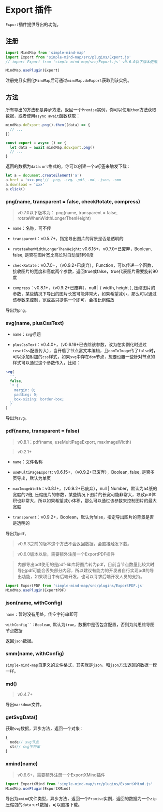 # Export 插件

`Export`插件提供导出的功能。

## 注册

```js
import MindMap from 'simple-mind-map'
import Export from 'simple-mind-map/src/plugins/Export.js'
// import Export from 'simple-mind-map/src/Export.js' v0.6.0以下版本使用该路径

MindMap.usePlugin(Export)
```

注册完且实例化`MindMap`后可通过`mindMap.doExport`获取到该实例。

## 方法

所有导出的方法都是异步方法，返回一个`Promise`实例，你可以使用`then`方法获取数据，或者使用`async await`函数获取：

```js
mindMap.doExport.png().then((data) => {
  // ...
})

const export = async () => {
  let data = await mindMap.doExport.png()
  // ...
}
```

返回的数据为`data:url`格式的，你可以创建一个`a`标签来触发下载：

```js
let a = document.createElement('a')
a.href = 'xxx.png'// .png、.svg、.pdf、.md、.json、.smm
a.download = 'xxx'
a.click()
```

### png(name, transparent = false, checkRotate, compress)

> v0.7.0以下版本为： png(name, transparent = false, rotateWhenWidthLongerThenHeight)

- `name`：名称，可不传

- `transparent`：v0.5.7+，指定导出图片的背景是否是透明的

- `rotateWhenWidthLongerThenHeight`: v0.6.15+，v0.7.0+已废弃，Boolean, false, 是否在图片宽比高长时自动旋转90度

- `checkRotate`：v0.7.0+，（v0.9.2+已废弃），Function，可以传递一个函数，接收图片的宽度和高度两个参数，返回true或false，true代表图片需要旋转90度

- `compress`：v0.8.1+，（v0.9.2+已废弃），null | { width, height }, 压缩图片的参数，某些情况下导出的图片长宽可能非常大，如果希望减小，那么可以通过该参数来控制，宽或高只提供一个即可，会按比例缩放

导出为`png`。

### svg(name, plusCssText)

- `name`：`svg`标题

- `plusCssText`：v0.4.0+，（v0.6.16+已去除该参数，改为在实例化时通过`resetCss`配置传入），当开启了节点富文本编辑，且`domToImage`传了`false`时，可以添加附加的`css`样式，如果`svg`中存在`dom`节点，想要设置一些针对节点的样式可以通过这个参数传入，比如：

```js
svg(
  '', 
  false, 
  `* {
    margin: 0;
    padding: 0;
    box-sizing: border-box;
  }`
)
```

导出为`svg`。

### pdf(name, transparent = false)

> v0.8.1：pdf(name, useMultiPageExport, maxImageWidth)

> v0.2.1+

- `name`：文件名称

- `useMultiPageExport`: v0.6.15+，（v0.9.2+已废弃），Boolean, false, 是否多页导出，默认为单页

- `maxImageWidth`：v0.8.1+，（v0.9.2+已废弃），null | Number，默认为a4纸的宽度的2倍, 压缩图片的参数，某些情况下图片的长宽可能非常大，导致pdf体积也非常大，所以如果希望减小体积，那么可以通过该参数来控制图片的最大宽度

- `transparent`：v0.9.2+，Boolean，默认为false，指定导出图片的背景是否是透明的

导出为`pdf`，

> v0.9.3之前的版本这个方法不会返回数据，会直接触发下载。

> v0.6.0版本以后，需要额外注册一个ExportPDF插件

> 内部导出pdf使用的是pdf-lib库将图片转为pdf，目前当节点数量比较大时导出pdf可能会丢失部分内容，所以建议有能力的开发者自行实现pdf的导出功能，如果项目中有后端开发，也可以寻求后端开发人员的支持。

```js
import ExportPDF from 'simple-mind-map/src/plugins/ExportPDF.js'
MindMap.usePlugin(ExportPDF)
```

### json(name, withConfig)

`name`：暂时没有用处，传空字符串即可

`withConfig``：Boolean`, 默认为`true`，数据中是否包含配置，否则为纯思维导图节点数据

返回`json`数据。

### smm(name, withConfig)

`simple-mind-map`自定义的文件格式，其实就是`json`，和`json`方法返回的数据一模一样。

### md()

> v0.4.7+

导出`markdown`文件。

### getSvgData()

获取`svg`数据，异步方法，返回一个对象：

```js
{
  node// svg节点
  str// svg字符串
}
```

### xmind(name)

> v0.6.6+，需要额外注册一个ExportXMind插件

```js
import ExportXMind from 'simple-mind-map/src/plugins/ExportXMind.js'
MindMap.usePlugin(ExportXMind)
```

导出为`xmind`文件类型，异步方法，返回一个`Promise`实例，返回的数据为一个`zip`压缩包的`data:url`数据，可以直接下载。